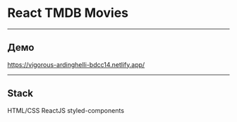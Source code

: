 # React TMDB Movies

---
## Демо
https://vigorous-ardinghelli-bdcc14.netlify.app/

---
## Stack
HTML/CSS
ReactJS
styled-components
